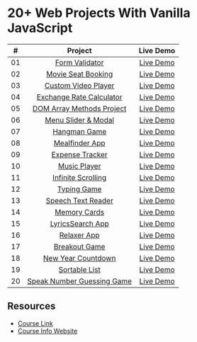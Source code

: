 # 20+ Web Projects With Vanilla JavaScript

|  #  |            Project             | Live Demo |
| :-: | :----------------------------: | :-------: |
| 01  |       [Form Validator](https://github.com/goodbyte/vanillawebprojects/tree/master/01-form-validator)       | [Live Demo](https://vanillawebprojects.com/projects/form-validator/)  |
| 02  |     [Movie Seat Booking](https://github.com/goodbyte/vanillawebprojects/tree/master/02-movie-seat-booking)    | [Live Demo](https://vanillawebprojects.com/projects/movie-seat-booking/)  |
| 03  |    [Custom Video Player](https://github.com/goodbyte/vanillawebprojects/tree/master/03-custom-video-player)     | [Live Demo](https://vanillawebprojects.com/projects/custom-video-player/)  |
| 04  |  [Exchange Rate Calculator](https://github.com/goodbyte/vanillawebprojects/tree/master/04-exchange-rate)  | [Live Demo](https://vanillawebprojects.com/projects/exchange-rate/)  |
| 05  | [DOM Array Methods Project](https://github.com/goodbyte/vanillawebprojects/tree/master/05-dom-array-methods)  | [Live Demo](https://vanillawebprojects.com/projects/dom-array-methods/)  |
| 06  |    [Menu Slider & Modal](https://github.com/goodbyte/vanillawebprojects/tree/master/06-modal-menu-slider)    | [Live Demo](https://vanillawebprojects.com/projects/modal-menu-slider/)  |
| 07  |        [Hangman Game](https://github.com/goodbyte/vanillawebprojects/tree/master/07-hangman)       | [Live Demo](https://vanillawebprojects.com/projects/hangman/)  |
| 08  |       [Mealfinder App](https://github.com/goodbyte/vanillawebprojects/tree/master/08-meal-finder)      | [Live Demo](https://vanillawebprojects.com/projects/meal-finder/)  |
| 09  |      [Expense Tracker](https://github.com/goodbyte/vanillawebprojects/tree/master/09-expense-tracker)       | [Live Demo](https://vanillawebprojects.com/projects/expense-tracker/)  |
| 10  |        [Music Player](https://github.com/goodbyte/vanillawebprojects/tree/master/10-music-player)       | [Live Demo](https://vanillawebprojects.com/projects/music-player/)  |
| 11  |     [Infinite Scrolling](https://github.com/goodbyte/vanillawebprojects/tree/master/11-infinite-scroll-blog)     | [Live Demo](https://vanillawebprojects.com/projects/infinite_scroll_blog/)  |
| 12  |        [Typing Game](https://github.com/goodbyte/vanillawebprojects/tree/master/12-typing-game)     | [Live Demo](https://vanillawebprojects.com/projects/typing-game/)  |
| 13  |     [Speech Text Reader](https://github.com/goodbyte/vanillawebprojects/tree/master/13-speech-text-reader)    | [Live Demo](https://vanillawebprojects.com/projects/speech-text-reader/)  |
| 14  |        [Memory Cards](https://github.com/goodbyte/vanillawebprojects/tree/master/14-memory-cards)     | [Live Demo](https://vanillawebprojects.com/projects/memory-cards/)  |
| 15  |      [LyricsSearch App](https://github.com/goodbyte/vanillawebprojects/tree/master/15-lyrics-search)     | [Live Demo](https://vanillawebprojects.com/projects/lyrics-search/)  |
| 16  |        [Relaxer App](https://github.com/goodbyte/vanillawebprojects/tree/master/16-relaxer-app)       | [Live Demo](https://vanillawebprojects.com/projects//relaxer-app/)  |
| 17  |       [Breakout Game](https://github.com/goodbyte/vanillawebprojects/tree/master/17-breakout-game)       | [Live Demo](https://vanillawebprojects.com/projects/breakout-game/)  |
| 18  |     [New Year Countdown](https://github.com/goodbyte/vanillawebprojects/tree/master/18-new-year-countdown)   | [Live Demo](https://vanillawebprojects.com/projects/new-year-countdown/)  |
| 19  |       [Sortable List](https://github.com/goodbyte/vanillawebprojects/tree/master/19-sortable-list)       | [Live Demo](https://vanillawebprojects.com/projects/sortable-list/)  |
| 20  | [Speak Number Guessing Game](https://github.com/goodbyte/vanillawebprojects/tree/master/20-speak-number-guess) | [Live Demo](https://vanillawebprojects.com/projects/speak-number-guess/)  |

## Resources

- [Course Link](https://www.udemy.com/course/web-projects-with-vanilla-javascript/?referralCode=F9B7C7FED834F91ADE75)
- [Course Info Website](https://vanillawebprojects.com)